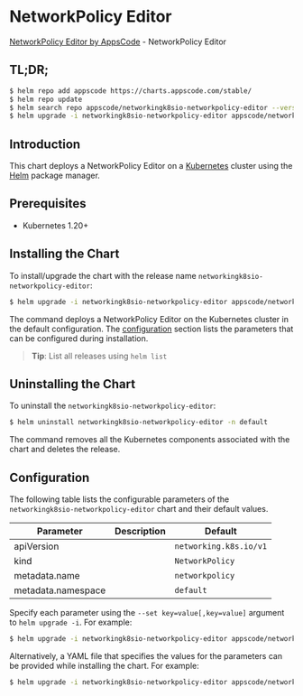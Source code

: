 # NetworkPolicy Editor

[NetworkPolicy Editor by AppsCode](https://appscode.com) - NetworkPolicy Editor

## TL;DR;

```bash
$ helm repo add appscode https://charts.appscode.com/stable/
$ helm repo update
$ helm search repo appscode/networkingk8sio-networkpolicy-editor --version=v0.26.0
$ helm upgrade -i networkingk8sio-networkpolicy-editor appscode/networkingk8sio-networkpolicy-editor -n default --create-namespace --version=v0.26.0
```

## Introduction

This chart deploys a NetworkPolicy Editor on a [Kubernetes](http://kubernetes.io) cluster using the [Helm](https://helm.sh) package manager.

## Prerequisites

- Kubernetes 1.20+

## Installing the Chart

To install/upgrade the chart with the release name `networkingk8sio-networkpolicy-editor`:

```bash
$ helm upgrade -i networkingk8sio-networkpolicy-editor appscode/networkingk8sio-networkpolicy-editor -n default --create-namespace --version=v0.26.0
```

The command deploys a NetworkPolicy Editor on the Kubernetes cluster in the default configuration. The [configuration](#configuration) section lists the parameters that can be configured during installation.

> **Tip**: List all releases using `helm list`

## Uninstalling the Chart

To uninstall the `networkingk8sio-networkpolicy-editor`:

```bash
$ helm uninstall networkingk8sio-networkpolicy-editor -n default
```

The command removes all the Kubernetes components associated with the chart and deletes the release.

## Configuration

The following table lists the configurable parameters of the `networkingk8sio-networkpolicy-editor` chart and their default values.

|     Parameter      | Description |              Default              |
|--------------------|-------------|-----------------------------------|
| apiVersion         |             | <code>networking.k8s.io/v1</code> |
| kind               |             | <code>NetworkPolicy</code>        |
| metadata.name      |             | <code>networkpolicy</code>        |
| metadata.namespace |             | <code>default</code>              |


Specify each parameter using the `--set key=value[,key=value]` argument to `helm upgrade -i`. For example:

```bash
$ helm upgrade -i networkingk8sio-networkpolicy-editor appscode/networkingk8sio-networkpolicy-editor -n default --create-namespace --version=v0.26.0 --set apiVersion=networking.k8s.io/v1
```

Alternatively, a YAML file that specifies the values for the parameters can be provided while
installing the chart. For example:

```bash
$ helm upgrade -i networkingk8sio-networkpolicy-editor appscode/networkingk8sio-networkpolicy-editor -n default --create-namespace --version=v0.26.0 --values values.yaml
```

